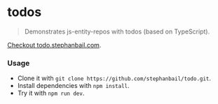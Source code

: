 # todos
> Demonstrates js-entity-repos with todos (based on TypeScript).

[Checkout todo.stephanbail.com](https://todo.stephanbail.com).

### Usage
- Clone it with `git clone https://github.com/stephanbail/todo.git`.
- Install dependencies with `npm install`.
- Try it with `npm run dev`.
